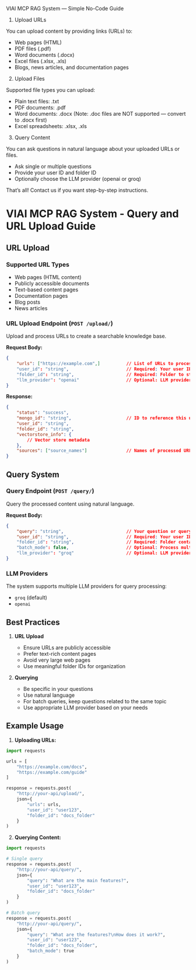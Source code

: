 VIAI MCP RAG System — Simple No-Code Guide

1. Upload URLs

You can upload content by providing links (URLs) to:
- Web pages (HTML)
- PDF files (.pdf)
- Word documents (.docx)
- Excel files (.xlsx, .xls)
- Blogs, news articles, and documentation pages

2. Upload Files

Supported file types you can upload:
- Plain text files: .txt
- PDF documents: .pdf
- Word documents: .docx
  (Note: .doc files are NOT supported — convert to .docx first)
- Excel spreadsheets: .xlsx, .xls

3. Query Content

You can ask questions in natural language about your uploaded URLs or files.
- Ask single or multiple questions
- Provide your user ID and folder ID
- Optionally choose the LLM provider (openai or groq)

That’s all! Contact us if you want step-by-step instructions.




# VIAI MCP RAG System - Query and URL Upload Guide

## URL Upload

### Supported URL Types
- Web pages (HTML content)
- Publicly accessible documents
- Text-based content pages
- Documentation pages
- Blog posts
- News articles

### URL Upload Endpoint (`POST /upload/`)

Upload and process URLs to create a searchable knowledge base.

**Request Body:**
```json
{
    "urls": ["https://example.com",]          // List of URLs to process
    "user_id": "string",                      // Required: Your user ID
    "folder_id": "string",                    // Required: Folder to store the processed content
    "llm_provider": "openai"                  // Optional: LLM provider (default: "openai")
}
```

**Response:**
```json
{
    "status": "success",
    "mongo_id": "string",                     // ID to reference this upload
    "user_id": "string",
    "folder_id": "string",
    "vectorstore_info": {
        // Vector store metadata
    },
    "sources": ["source_names"]               // Names of processed URLs
}
```

## Query System

### Query Endpoint (`POST /query/`)

Query the processed content using natural language.

**Request Body:**
```json
{
    "query": "string",                        // Your question or query
    "user_id": "string",                      // Required: Your user ID
    "folder_id": "string",                    // Required: Folder containing the processed content
    "batch_mode": false,                      // Optional: Process multiple queries (default: false)
    "llm_provider": "groq"                    // Optional: LLM provider (default: "groq")
}
```

### LLM Providers

The system supports multiple LLM providers for query processing:
- `groq` (default)
- `openai`

## Best Practices

1. **URL Upload**
   - Ensure URLs are publicly accessible
   - Prefer text-rich content pages
   - Avoid very large web pages
   - Use meaningful folder IDs for organization

2. **Querying**
   - Be specific in your questions
   - Use natural language
   - For batch queries, keep questions related to the same topic
   - Use appropriate LLM provider based on your needs


## Example Usage

1. **Uploading URLs:**
```python
import requests

urls = [
    "https://example.com/docs",
    "https://example.com/guide"
]

response = requests.post(
    "http://your-api/upload/",
    json={
        "urls": urls,
        "user_id": "user123",
        "folder_id": "docs_folder"
    }
)
```

2. **Querying Content:**
```python
import requests

# Single query
response = requests.post(
    "http://your-api/query/",
    json={
        "query": "What are the main features?",
        "user_id": "user123",
        "folder_id": "docs_folder"
    }
)

# Batch query
response = requests.post(
    "http://your-api/query/",
    json={
        "query": "What are the features?\nHow does it work?",
        "user_id": "user123",
        "folder_id": "docs_folder",
        "batch_mode": true
    }
)
```